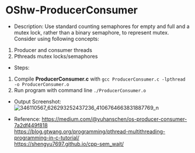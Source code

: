# OShw-ProducerConsumer
- Description:
Use standard counting semaphores for empty and full and a mutex lock, rather than a binary semaphore, to represent mutex. Consider using following concepts:
1. Producer and consumer threads
2. Pthreads mutex locks/semaphores


- Steps:
1. Compile **ProducerConsumer.c** with ```gcc ProducerConsumer.c -lpthread -o ProducerConsumer.o```
2. Run program with command line ```./ProducerConsumer.o```


- Output Screenshot:
![346110567_626293252437236_4106764663831887769_n](https://github.com/YCtw/OShw-ProducerConsumer/assets/85775331/80ed9d6c-384b-4c39-a2fb-498aed5f6a05)


- Reference:
https://medium.com/@yuhanschen/os-producer-consumer-7a2df449f818<br />
https://blog.gtwang.org/programming/pthread-multithreading-programming-in-c-tutorial/<br />
https://shengyu7697.github.io/cpp-sem_wait/<br />


